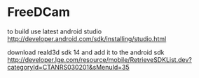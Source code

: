 FreeDCam
========
to build use latest android studio
http://developer.android.com/sdk/installing/studio.html

download reald3d sdk 14 and add it to the android sdk
http://developer.lge.com/resource/mobile/RetrieveSDKList.dev?categoryId=CTANRS030201&sMenuId=35
